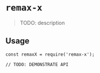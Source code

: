 # `remax-x`

> TODO: description

## Usage

```
const remaxX = require('remax-x');

// TODO: DEMONSTRATE API
```
